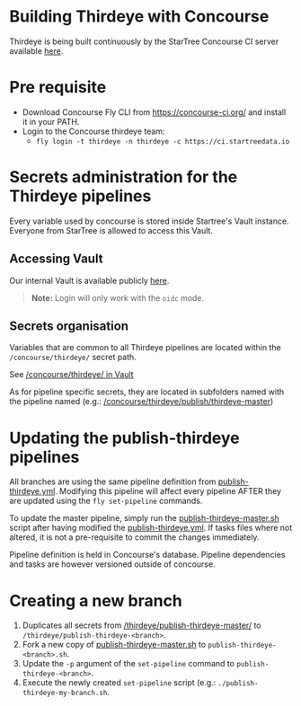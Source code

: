 # Building Thirdeye with Concourse

Thirdeye is being built continuously by the StarTree Concourse CI server available [here](https://ci.startreedata.io).

# Pre requisite

* Download Concourse Fly CLI from https://concourse-ci.org/ and install it in your PATH.
* Login to the Concourse thirdeye team:
  * `fly login -t thirdeye -n thirdeye -c https://ci.startreedata.io`

# Secrets administration for the Thirdeye pipelines

Every variable used by concourse is stored inside Startree's Vault instance. Everyone from StarTree is allowed to access this Vault.

## Accessing Vault

Our internal Vault is available publicly [here](https://vault.distrib.startreedata.io/ui/vault/auth?with=oidc).

> <strong>Note:</strong> Login will only work with the `oidc` mode. 

## Secrets organisation

Variables that are common to all Thirdeye pipelines are located within the `/concourse/thirdeye/` secret path.

See [/concourse/thirdeye/ in Vault](https://vault.distrib.startreedata.io/ui/vault/secrets/concourse/list/thirdeye/)

As for pipeline specific secrets, they are located in subfolders named with the pipeline named (e.g.: [/concourse/thirdeye/publish/thirdeye-master](https://vault.distrib.startreedata.io/ui/vault/secrets/concourse/list/thirdeye/publish-thirdeye-master/))

# Updating the publish-thirdeye pipelines

All branches are using the same pipeline definition from [publish-thirdeye.yml](./publish-thirdeye.yml). Modifying this pipeline will affect every pipeline AFTER they are updated using the `fly set-pipeline` commands.

To update the master pipeline, simply run the [publish-thirdeye-master.sh](./publish-thirdeye-master.sh) script after having modified the [publish-thirdeye.yml](./publish-thirdeye.yml). If tasks files where not altered, it is not a pre-requisite to commit the changes immediately.

Pipeline definition is held in Concourse's database. Pipeline dependencies and tasks are however versioned outside of concourse. 

# Creating a new branch

1. Duplicates all secrets from [/thirdeye/publish-thirdeye-master/](https://vault.distrib.startreedata.io/ui/vault/secrets/concourse/list/thirdeye/publish-thirdeye-master/) to `/thirdeye/publish-thirdeye-<branch>`.
2. Fork a new copy of [publish-thirdeye-master.sh](./publish-thirdeye-master.sh) to `publish-thirdeye-<branch>.sh`.
  1. Update the `-p` argument of the `set-pipeline` command to `publish-thirdeye-<branch>`.
3. Execute the newly created `set-pipeline` script (e.g.: `./publish-thirdeye-my-branch.sh`.